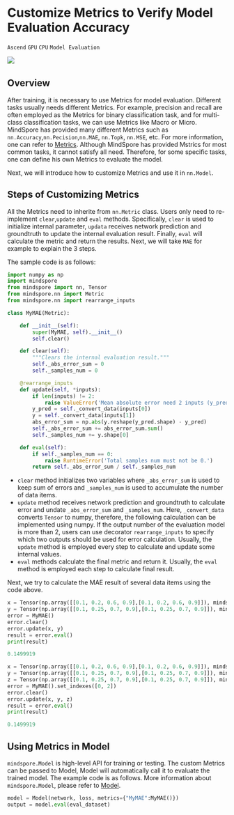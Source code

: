 # Customize Metrics to Verify Model Evaluation Accuracy

`Ascend` `GPU` `CPU` `Model Evaluation`

<a href="https://gitee.com/mindspore/docs/blob/master/docs/mindspore/programming_guide/source_en/self_define_metric.md" target="_blank"><img src="https://mindspore-website.obs.cn-north-4.myhuaweicloud.com/website-images/master/resource/_static/logo_source_en.png"></a>
&nbsp;&nbsp;

## Overview

After training, it is necessary to use Metrics for model evaluation. Different tasks usually needs different Metrics. For example, precision and recall are often employed as the Metrics for binary classification task, and for multi-class classification tasks, we can use Metrics like Macro or Micro. MindSpore has provided many different Metrics such as `nn.Accuracy`,`nn.Pecision`,`nn.MAE`, `nn.Topk`, `nn.MSE`, etc. For more information, one can refer to [Metrics](https://www.mindspore.cn/docs/api/en/master/api_python/mindspore.nn.html#metrics). Although MindSpore has provided Mstrics for most common tasks, it cannot satisfy all need. Therefore, for some specific tasks, one can define his own Metrics to evaluate the model.

Next, we will introduce how to customize Metrics and use it in `nn.Model`.

## Steps of Customizing Metrics

All the Metrics need to inherite from `nn.Metric` class. Users only need to re-implement `clear`,`update` and `eval` methods. Specifically, `clear` is used to initialize internal parameter, `updata` receives network prediction and groundtruth to update the internal evaluation result. Finally, `eval` will calculate the metric and return the results. Next, we will take `MAE` for example to explain the 3 steps.

The sample code is as follows:

```python
import numpy as np
import mindspore
from mindspore import nn, Tensor
from mindspore.nn import Metric
from mindspore.nn import rearrange_inputs

class MyMAE(Metric):

    def __init__(self):
        super(MyMAE, self).__init__()
        self.clear()

    def clear(self):
        """Clears the internal evaluation result."""
        self._abs_error_sum = 0
        self._samples_num = 0

    @rearrange_inputs
    def update(self, *inputs):
        if len(inputs) != 2:
            raise ValueError('Mean absolute error need 2 inputs (y_pred, y), but got {}'.format(len(inputs)))
        y_pred = self._convert_data(inputs[0])
        y = self._convert_data(inputs[1])
        abs_error_sum = np.abs(y.reshape(y_pred.shape) - y_pred)
        self._abs_error_sum += abs_error_sum.sum()
        self._samples_num += y.shape[0]

    def eval(self):
        if self._samples_num == 0:
            raise RuntimeError('Total samples num must not be 0.')
        return self._abs_error_sum / self._samples_num
```

- `clear` method initializes two variables where `_abs_error_sum` is used to keep sum of errors and `_samples_num` is used to accumulate the number of data items.
- `update` method receives network prediction and groundtruth to calculate error and undate `_abs_error_sum` and `_samples_num`. Here, `_convert_data` converts `Tensor` to numpy, therefore, the following calculation can be implemented using numpy. If the output number of the evaluation model is more than 2, users can use decorator `rearrange_inputs` to specify which two outputs should be used for error calculation. Usually, the `update` method is employed every step to calculate and update some internal values.
- `eval` methods calculate the final metric and return it. Usually, the `eval` method is employed each step to calculate final result.

Next, we try to calculate the MAE result of several data items using the code above.

```python
x = Tensor(np.array([[0.1, 0.2, 0.6, 0.9],[0.1, 0.2, 0.6, 0.9]]), mindspore.float32)
y = Tensor(np.array([[0.1, 0.25, 0.7, 0.9],[0.1, 0.25, 0.7, 0.9]]), mindspore.float32)
error = MyMAE()
error.clear()
error.update(x, y)
result = error.eval()
print(result)

```

```python
0.1499919

```

```python
x = Tensor(np.array([[0.1, 0.2, 0.6, 0.9],[0.1, 0.2, 0.6, 0.9]]), mindspore.float32)
y = Tensor(np.array([[0.1, 0.25, 0.7, 0.9],[0.1, 0.25, 0.7, 0.9]]), mindspore.float32)
z = Tensor(np.array([[0.1, 0.25, 0.7, 0.9],[0.1, 0.25, 0.7, 0.9]]), mindspore.float32)
error = MyMAE().set_indexes([0, 2])
error.clear()
error.update(x, y, z)
result = error.eval()
print(result)

```

```python
0.1499919

```

## Using Metrics in Model

`mindspore.Model` is high-level API for training or testing. The custom Metrics can be passed to Model, Model will automatically call it to evaluate the trained model. The example code is as follows. More information about `mindspore.Model`, please refer to [Model](https://www.mindspore.cn/docs/api/en/master/api_python/mindspore/mindspore.Model.html#mindspore.Model).

```python
model = Model(network, loss, metrics={"MyMAE":MyMAE()})
output = model.eval(eval_dataset)
```


